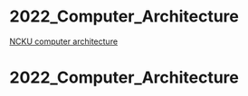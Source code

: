 # 2022_Computer_Architecture
[NCKU computer architecture](http://wiki.csie.ncku.edu.tw/arch/schedule)
# 2022_Computer_Architecture
